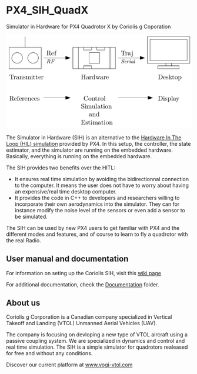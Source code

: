 # PX4_SIH_QuadX
Simulator in Hardware for PX4 Quadrotor X by Coriolis g Coporation

![Simulator in Hardware diagram](https://github.com/romain-chiap/PX4_SIH_QuadX/blob/master/Documentation/SIH_diagram.png)

The Simulator in Hardware (SIH) is an alternative to the [Hardware In The Loop (HIL) simulation](https://dev.px4.io/en/simulation/hitl.html) provided by PX4. In this setup, the controller, the state estimator, and the simulator are running on the embedded hardware. Basically, everything is running on the embedded hardware.

The SIH provides two benefits over the HITL:
- It ensures real time simulation by avoiding the bidirectionnal connection to the computer. It means the user does not have to worry about having an expensive/real time desktop computer.
- It provides the code in C++ to developers and researchers willing to incorporate their own aerodynamics into the simulator. They can for instance modify the noise level of the sensors or even add a sensor to be simulated.

The SIH can be used by new PX4 users to get familiar with PX4 and the different modes and features, and of course to learn to fly a quadrotor with the real Radio.

## User manual and documentation
For information on seting up the Coriolis SIH, visit this [wiki page](https://github.com/romain-chiap/PX4_SIH_QuadX/wiki/Setting-up-the-Coriolis-SIH)

For additional documentation, check the [Documentation](https://github.com/romain-chiap/PX4_SIH_QuadX/tree/master/Documentation) folder.

## About us
Coriolis g Corporation is a Canadian company specialized in Vertical Takeoff and Landing (VTOL) Unmanned Aerial Vehicles (UAV). 

The company is focusing on devloping a new type of VTOL aircraft using a passive coupling system.
We are specialized in dynamics and control and real time simulation. The SIH is a simple simulator for quadrotors realeased for free and without any conditions.

Discover our current platform at www.vogi-vtol.com


